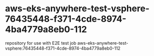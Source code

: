 # aws-eks-anywhere-test-vsphere-76435448-f371-4cde-8974-4ba4779a8eb0-112
repository for use with E2E test job aws-eks-anywhere-test-vsphere:76435448-f371-4cde-8974-4ba4779a8eb0-112
